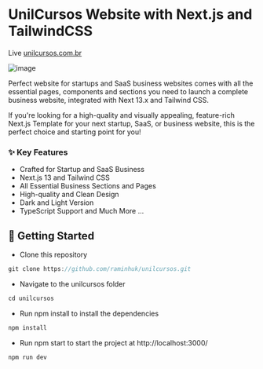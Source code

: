 # UnilCursos Website with Next.js and TailwindCSS

Live [unilcursos.com.br](https://unilcursos.com.br)

![image](https://github.com/raminhuk/unilcursos/assets/70978375/21e874a4-c9c2-4e32-b72c-e6d162bda32a)


Perfect website for startups and SaaS business websites comes with all the essential pages, components and sections you need to launch a complete business website, integrated with Next 13.x and Tailwind CSS.

If you're looking for a high-quality and visually appealing, feature-rich Next.js Template for your next startup, SaaS, or business website, this is the perfect choice and starting point for you!

### ✨ Key Features
- Crafted for Startup and SaaS Business
- Next.js 13 and Tailwind CSS
- All Essential Business Sections and Pages
- High-quality and Clean Design
- Dark and Light Version
- TypeScript Support
and Much More ...

## 🚀 Getting Started

+ Clone this repository
```jsx
git clone https://github.com/raminhuk/unilcursos.git
```
+ Navigate to the unilcursos folder
```jsx
cd unilcursos
```
+ Run npm install to install the dependencies
```jsx
npm install
```
+ Run npm start to start the project at http://localhost:3000/
```jsx
npm run dev
```
